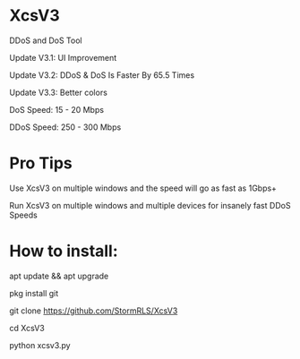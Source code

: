 # XcsV3
DDoS and DoS Tool

Update V3.1: UI Improvement

Update V3.2: DDoS & DoS Is Faster By 65.5 Times

Update V3.3: Better colors

DoS Speed: 15 - 20 Mbps

DDoS Speed: 250 - 300 Mbps

# Pro Tips
Use XcsV3 on multiple windows and the speed will go as fast as 1Gbps+

Run XcsV3 on multiple windows and multiple devices for insanely fast DDoS Speeds

# How to install:

apt update && apt upgrade

pkg install git

git clone 
https://github.com/StormRLS/XcsV3

cd XcsV3

python xcsv3.py
